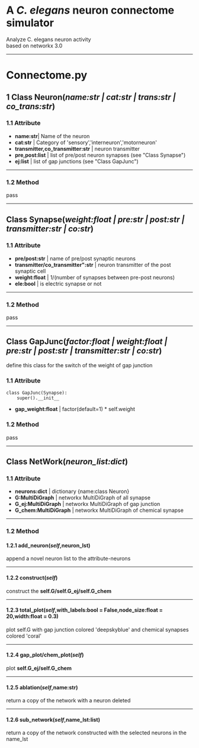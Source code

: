 # A *C. elegans* neuron connectome simulator

Analyze C. elegans neuron activity  
based on networkx 3.0
___
# Connectome.py
## 1 Class Neuron(*name:str | cat:str | trans:str | co_trans:str*)
### 1.1 Attribute
- **name:str**| Name of the neuron  
- **cat:str** | Category of 'sensory','interneuron','motorneuron'  
- **transmitter,co_transmitter:str** | neuron transmitter  
- **pre,post:list** | list of pre/post neuron synapses (see "Class Synapse")  
- **ej:list** | list of gap junctions (see "Class GapJunc")  
____
### 1.2 Method
pass
___
## Class Synapse(*weight:float | pre:str | post:str | transmitter:str | co:str*)
### 1.1 Attribute
- **pre/post:str** | name of pre/post synaptic neurons
- **transmitter/co_transmitter":str** | neuron transmitter of the post synaptic cell
- **weight:float** | 1/(number of synapses between pre-post neurons)
- **ele:bool** | is electric synapse or not
____
### 1.2 Method
pass
___
## Class GapJunc(*factor:float | weight:float | pre:str | post:str | transmitter:str | co:str*)

define this class for the switch of the weight of gap junction 
### 1.1 Attribute
```
class GapJunc(Synapse):
    super().__init__
```
- **gap_weight:float** | factor(default=1) * self.weight

### 1.2 Method
pass
___
## Class NetWork(*neuron_list:dict*)
### 1.1 Attribute
- **neurons:dict** | dictionary {name:class Neuron}  
- **G:MultiDiGraph** | networkx MultiDiGraph of all synapse  
- **G_ej:MultiDiGraph** | networkx MultiDiGraph of gap junction
- **G_chem:MultiDiGraph** | networkx MultiDiGraph of chemical synapse
___
### 1.2 Method
#### 1.2.1 add_neuron(*self*,neuron_lst)
append a novel neuron list to the attribute-neurons
_____
#### 1.2.2 construct(*self*)
construct the **self.G/self.G_ej/self.G_chem**
___
#### 1.2.3 total_plot(*self*,with_labels:bool = False,node_size:float = 20,width:float = 0.3)
plot self.G with gap junction colored 'deepskyblue' and chemical synapses colored 'coral' 
___
#### 1.2.4 gap_plot/chem_plot(*self*)
plot **self.G_ej/self.G_chem**
___
#### 1.2.5 ablation(*self*,name:str)
return a copy of the network with a neuron deleted
___
#### 1.2.6 sub_network(*self*,name_lst:list)
return a copy of the network constructed with the selected neurons in the name_lst

